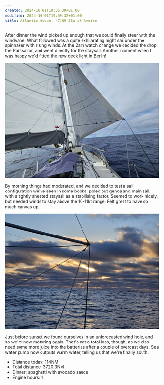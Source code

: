 ```yaml
---
created: 2024-10-01T19:35:30+01:00
modified: 2024-10-01T19:59:32+01:00
title: Atlantic Ocean, 471NM SSW of Aveiro
---
```


After dinner the wind picked up enough that we could finally steer with the windvane. What followed was a quite exhilarating night sail under the spinnaker with rising winds. At the 2am watch change we decided the drop the Parasailor, and went directly for the staysail. Another moment when I was happy we'd fitted the new deck light in Berlin!

![Image](../2024/a1305ee864d3acf4be684dfab6f6a04e.jpg) 

By morning things had moderated, and we decided to test a sail configuration we've seen in some books: poled out genoa and main sail, with a tightly sheeted staysail as a stabilising factor. Seemed to work nicely, but needed winds to stay above the 10-11kt range. Felt great to have so much canvas up.

![Image](../2024/716bf5055c9ff8eee25b33f5b7119106.jpg)  

Just before sunset we found ourselves in an unforecasted wind hole, and so we're now motoring again. That's not a total loss, though, as we also need some more juice into the batteries after a couple of overcast days. Sea water pump now outputs warm water, telling us that we're finally south.

* Distance today: 114NM
* Total distance: 3720.3NM
* Dinner: spaghetti with avocado sauce 
* Engine hours: 1

